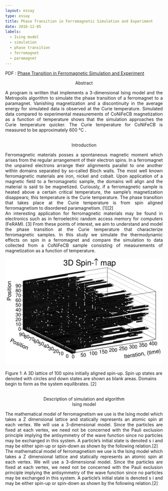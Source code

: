 ```yaml
---
layout: essay
type: essay
title: Phase Transition in Ferromagnetic Simulation and Experiment
date: 2016-12-05
labels:
  - Ising model
  - simulation
  - phase transition
  - ferromagnet
  - paramagnet
---
```

PDF : [Phase Transition in Ferromagnetic Simulation and Experiment](ising.pdf "ising PDF")

<p align="center">
Abstract

<p align="justify">
 A program is written that implements a 3-dimensional Ising model and the Metropolis algorithm to simulate the phase transition of a ferromagnet to a paramagnet. Vanishing magnetization and a discontinuity in the average energy for simulated data is observed at the Curie temperature. Simulated data compared to experimental measurements of CoNiFeCB magnetization as a function of temperature shows that the simulation approaches the Curie temperature quicker. The Curie temperature for CoNiFeCB is measured to be approximately 600&nbsp;&deg;C . <br> <br>


<p align="center">
Introduction

<p align="justify">
Ferromagnetic materials posses a spontaneous magnetic moment which arises from the
regular arrangement of their electron spins. In a ferromagnet the unpaired electrons arrange
their alignments parallel to one another within domains separated by so-called Bloch walls.
The most well known ferromagnetic materials are iron, nickel and cobalt. Upon application
of a magnetic field to a ferromagnetic sample, the domains will align and the material
is said to be magnetized. Curiously, if a ferromagnetic sample is heated above a certain
critical temperature, the sample’s magnetization disappears; this temperature is the Curie
temperature. The phase transition that takes place at the Curie temperature is from spin
aligned ferromagnetism to disordered paramagnetism. [1][2] <br>
An interesting application for ferromagnetic materials may be found in electronics such
as in ferroelectric random access memory for computers (FeRAM). [3] From these points of
interest, we aim to understand and model the phase transition at the Curie temperature that
characterize ferromagnetic samples. In this study we simulate the thermodynamic effects on
spin in a ferromagnet and compare the simulation to data collected from a CoNiFeCB sample
consisting of measurements of magnetization as a function of temperature. <br>

<center><img class="spin distribution equilibrating" src="../images/spinup.png" width="540"> </center><br>
Figure 1: A 3D lattice of 100 spins initially aligned spin-up. Spin up states are denoted with
circles and down states are shown as blank areas. Domains begin to form as the system
equilibrates. [2] <br> <br>

<p align="center">
Description of simulation and algorithm <br>
Ising model

<p align="justify">
The mathematical model of ferromagnetism we use is the Ising model which takes a Z
dimensional lattice and statically represents an atomic spin at each vertex. We will use a
3-dimensional model. Since the particles are fixed at each vertex, we need not be concerned
with the Pauli exclusion principle implying the antisymmetry of the wave function since no
particles may be exchanged in this system. A particle’s initial state is denoted s i and may
be either spin-up or spin-down as shown by the following relation.[2] <br>
The mathematical model of ferromagnetism we use is the Ising model which takes a Z
dimensional lattice and statically represents an atomic spin at each vertex. We will use a
3-dimensional model. Since the particles are fixed at each vertex, we need not be concerned
with the Pauli exclusion principle implying the antisymmetry of the wave function since no
particles may be exchanged in this system. A particle’s initial state is denoted s i and may
be either spin-up or spin-down as shown by the following relation.[2]

<MATH>
s_i \equiv s_{z,i} = U+00B1 \frac{1}{2}
 </MATH>
